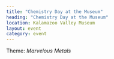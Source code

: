 ```yaml
---
title: "Chemistry Day at the Museum"
heading: "Chemistry Day at the Museum"
location: Kalamazoo Valley Museum
layout: event
category: event
---
```


Theme: *Marvelous Metals*
